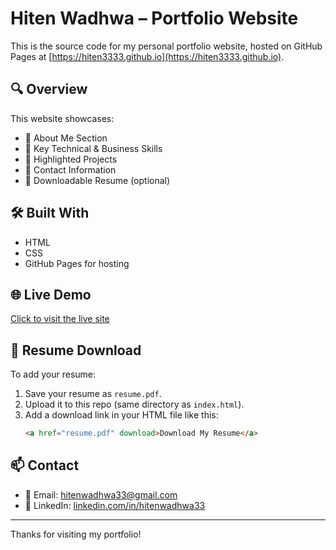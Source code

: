 
# Hiten Wadhwa – Portfolio Website

This is the source code for my personal portfolio website, hosted on GitHub Pages at [https://hiten3333.github.io](https://hiten3333.github.io).

## 🔍 Overview

This website showcases:

- 🔹 About Me Section  
- 🔹 Key Technical & Business Skills  
- 🔹 Highlighted Projects  
- 🔹 Contact Information  
- 🔹 Downloadable Resume (optional)

## 🛠️ Built With

- HTML
- CSS
- GitHub Pages for hosting

## 🌐 Live Demo

[Click to visit the live site](https://hiten3333.github.io)

## 📄 Resume Download

To add your resume:
1. Save your resume as `resume.pdf`.
2. Upload it to this repo (same directory as `index.html`).
3. Add a download link in your HTML file like this:
   ```html
   <a href="resume.pdf" download>Download My Resume</a>
   ```

## 📫 Contact

- 📧 Email: hitenwadhwa33@gmail.com  
- 🔗 LinkedIn: [linkedin.com/in/hitenwadhwa33](https://linkedin.com/in/hitenwadhwa33)

---

Thanks for visiting my portfolio!
